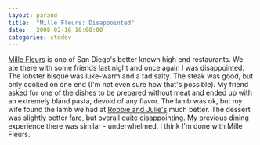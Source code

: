 ```yaml
---
layout: parand
title:  "Mille Fleurs: Disappointed"
date:   2008-02-16 10:00:00
categories: stddev
---
```

[Mille Fleurs](/web/20101222053829/http://www.millefleurs.com/) is one of San Diego's better known high end restaurants. We ate there with some friends last night and once again I was disappointed. The lobster bisque was luke-warm and a tad salty. The steak was good, but only cooked on one end \(I'm not even sure how that's possible\). My friend asked for one of the dishes to be prepared without meat and ended up with an extremely bland pasta, devoid of any flavor. The lamb was ok, but my wife found the lamb we had at [Robbie and Julie's](/web/20101222053829/http://www.dining-details.com/) much better. The dessert was slightly better fare, but overall quite disappointing. My previous dining experience there was similar - underwhelmed. I think I'm done with Mille Fleurs.
